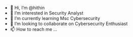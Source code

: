- 👋 Hi, I’m @hithin
- 👀 I’m interested in Security Analyst 
- 🌱 I’m currently learning Msc Cybersecurity 
- 💞️ I’m looking to collaborate on Cybersecurity Enthusiast
- 📫 How to reach me ...

<!---
hithin/hithin is a ✨ special ✨ repository because its `README.md` (this file) appears on your GitHub profile.
You can click the Preview link to take a look at your changes.
--->
